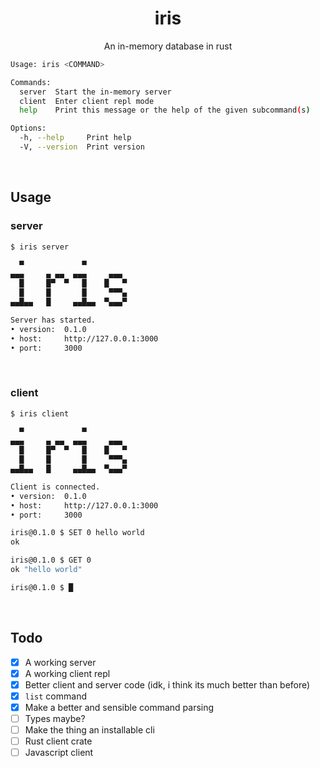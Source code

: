 <h1 align="center">iris</h1>

<p align="center">An in-memory database in rust</p>

```bash
Usage: iris <COMMAND>

Commands:
  server  Start the in-memory server
  client  Enter client repl mode
  help    Print this message or the help of the given subcommand(s)

Options:
  -h, --help     Print help
  -V, --version  Print version
```

<br>

## Usage

### server

```bash
$ iris server

  ▀             ▀
▄▄▄     ▄ ▄▄  ▄▄▄     ▄▄▄
  █     █▀  ▀   █    █   ▀
  █     █       █     ▀▀▀▄
▄▄█▄▄   █     ▄▄█▄▄  ▀▄▄▄▀

Server has started.
• version:  0.1.0
• host:     http://127.0.0.1:3000
• port:     3000
```

<br>

### client

```bash
$ iris client

  ▀             ▀
▄▄▄     ▄ ▄▄  ▄▄▄     ▄▄▄
  █     █▀  ▀   █    █   ▀
  █     █       █     ▀▀▀▄
▄▄█▄▄   █     ▄▄█▄▄  ▀▄▄▄▀

Client is connected.
• version:  0.1.0
• host:     http://127.0.0.1:3000
• port:     3000

iris@0.1.0 $ SET 0 hello world
ok

iris@0.1.0 $ GET 0
ok "hello world"

iris@0.1.0 $ █
```

<br>

## Todo

- [x] A working server
- [x] A working client repl
- [x] Better client and server code (idk, i think its much better than before)
- [x] `list` command
- [x] Make a better and sensible command parsing
- [ ] Types maybe?
- [ ] Make the thing an installable cli
- [ ] Rust client crate
- [ ] Javascript client
